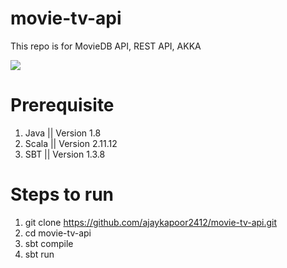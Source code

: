 # movie-tv-api
This repo is for MovieDB API, REST API, AKKA

<img src="https://camo.githubusercontent.com/7b1522b66746b631fe6da21c99d7745a61d9d07b/68747470733a2f2f696e6465782e7363616c612d6c616e672e6f72672f616b6b612f616b6b612d687474702f616b6b612d687474702d636f72652f6c61746573742e737667"/>

Prerequisite
============================
1. Java || Version 1.8
2. Scala || Version 2.11.12
3. SBT || Version 1.3.8

Steps to run
============================
1. git clone https://github.com/ajaykapoor2412/movie-tv-api.git
2. cd movie-tv-api
3. sbt compile
4. sbt run
